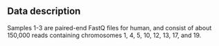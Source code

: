 ## Data description
  
Samples 1-3 are paired-end FastQ files for human, and consist of about 150,000 reads containing chromosomes 1, 4, 5, 10, 12, 13, 17, and 19.
